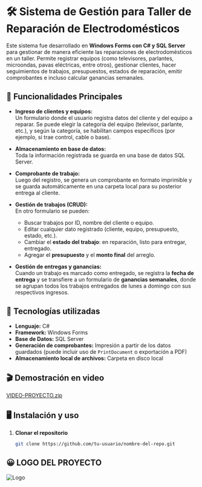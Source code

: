 

# 🛠️ Sistema de Gestión para Taller de Reparación de Electrodomésticos

Este sistema fue desarrollado en **Windows Forms con C# y SQL Server** para gestionar de manera eficiente las reparaciones de electrodomésticos en un taller. Permite registrar equipos (como televisores, parlantes, microondas, pavas eléctricas, entre otros), gestionar clientes, hacer seguimientos de trabajos, presupuestos, estados de reparación, emitir comprobantes e incluso calcular ganancias semanales.

## 📌 Funcionalidades Principales

- **Ingreso de clientes y equipos:**  
  Un formulario donde el usuario registra datos del cliente y del equipo a reparar. Se puede elegir la categoría del equipo (televisor, parlante, etc.), y según la categoría, se habilitan campos específicos (por ejemplo, si trae control, cable o base).

- **Almacenamiento en base de datos:**  
  Toda la información registrada se guarda en una base de datos SQL Server.

- **Comprobante de trabajo:**  
  Luego del registro, se genera un comprobante en formato imprimible y se guarda automáticamente en una carpeta local para su posterior entrega al cliente.

- **Gestión de trabajos (CRUD):**  
  En otro formulario se pueden:
  - Buscar trabajos por ID, nombre del cliente o equipo.
  - Editar cualquier dato registrado (cliente, equipo, presupuesto, estado, etc.).
  - Cambiar el **estado del trabajo**: en reparación, listo para entregar, entregado.
  - Agregar el **presupuesto** y el **monto final** del arreglo.

- **Gestión de entregas y ganancias:**  
  Cuando un trabajo es marcado como entregado, se registra la **fecha de entrega** y se transfiere a un formulario de **ganancias semanales**, donde se agrupan todos los trabajos entregados de lunes a domingo con sus respectivos ingresos.

## 🧰 Tecnologías utilizadas

- **Lenguaje:** C#
- **Framework:** Windows Forms
- **Base de Datos:** SQL Server
- **Generación de comprobantes:** Impresión a partir de los datos guardados (puede incluir uso de `PrintDocument` o exportación a PDF)
- **Almacenamiento local de archivos:** Carpeta en disco local

## 🎬 Demostración en video

[VIDEO-PROYECTO.zip](https://github.com/user-attachments/files/19786402/VIDEO-PROYECTO.zip)





## 🖥️ Instalación y uso

1. **Clonar el repositorio**
   ```bash
   git clone https://github.com/tu-usuario/nombre-del-repo.git

## 😀 LOGO DEL PROYECTO

![Logo](https://github.com/user-attachments/assets/d77ff42a-b9ed-4698-be0b-8e1fc058136f)


